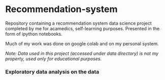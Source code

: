 # Recommendation-system
<div>
  Repository containing a recommendation system data science project completed 
  by me for acamedics, self-learning purposes. Presented in the form of ipython notebooks.
</div>

Much of my work was done on google colab and on my personal system.

<i>
  Note: Data used in this project (accessed under data directory) is not my property, used only for educational purposes.
</i>

<div>
  <h3>Exploratory data analysis on the data</h3>
  
</div>  
